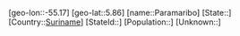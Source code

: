 ﻿---
location: [5.86,-55.17]
type: City
tags:
- geo/City


SpocWebEntityId: 33244
isDeleted: false
confidential: public

---
[geo-lon::-55.17]
[geo-lat::5.86]
[name::Paramaribo]
[State::]
[Country::[Suriname](geo/Continent/South-America/Suriname.md)]
[StateId::]
[Population::]
[Unknown::]

